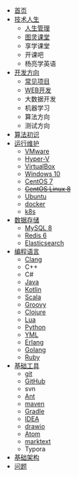 * [首页](/#学习笔记)
* [技术人生](技术人生/)
  * [人生管理](技术人生/人生管理/)
  * [图灵课堂](技术人生/图灵课堂/)
  * 享学课堂
  * 开课吧
  * 杨亮学英语
* [开发方向](开发方向/)
  * [常见项目](开发方向/常见项目/)
  * [WEB开发](开发方向/WEB开发/)
  * 大数据开发
  * 机器学习
  * 算法方向
  * 测试方向
* [算法初识](算法初识/)
* [运行维护](运行维护/)
  * [VMware](运行维护/VMware/)
  * [Hyper-V](运行维护/Hyper-V/)
  * [VirtualBox](运行维护/VirtualBox/)
  * [Windows 10](运行维护/Windows-10/)
  * [CentOS 7](运行维护/CentOS-7/)
  * ~~[CentOS Linux 8](运行维护/CentOS-Linux-8/)~~
  * [Ubuntu](运行维护/Ubuntu/)
  * [docker](运行维护/Docker/)
  * [k8s](运行维护/k8s/)
* [数据存储](数据存储/)
  * [MySQL 8](数据存储/MySQL8/)
  * [Redis 6](数据存储/Redis6/)
  * [Elasticsearch](数据存储/Elasticsearch/)
* [编程语言](编程语言/)
  * [Clang](编程语言/Clang/)
  * C++
  * C#
  * [Java](编程语言/Java/Javalang/)
  * [Kotlin](编程语言/Java/Kotlin/)
  * [Scala](编程语言/Java/Scala/)
  * [Groovy](编程语言/Java/Groovy/)
  * [Clojure](编程语言/Java/Clojure/)
  * [Lua](编程语言/Java/Lua/)
  * [Python](编程语言/Python/)
  * [YML](编程语言/YML/)
  * [Erlang](编程语言/Erlang/)
  * [Golang](编程语言/Golang/)
  * [Ruby](编程语言/Ruby/)
* [基础工具](基础工具/)
  * [git](基础工具/版本控制工具/git/)
  * [GitHub](基础工具/版本控制工具/github/)
  * svn
  * [Ant](基础工具/项目管理工具/Ant/)
  * [maven](基础工具/项目管理工具/maven/)
  * [Gradle](基础工具/项目管理工具/gradle/)
  * [IDEA](基础工具/IDE/IDEA/)
  * [drawio](基础工具/绘图工具/drawio/)
  * [Atom](基础工具/文本编辑器/Atom/)
  * [marktext](基础工具/文本编辑器/marktext/)
  * Typora
* [基础架构](基础架构/)
* [问题](问题汇总/)
